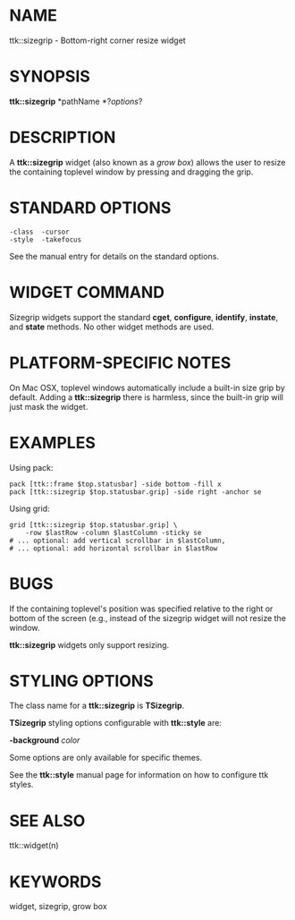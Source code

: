 # NAME

ttk::sizegrip - Bottom-right corner resize widget

# SYNOPSIS

**ttk::sizegrip** *pathName *?*options*?

# DESCRIPTION

A **ttk::sizegrip** widget (also known as a *grow box*) allows the user
to resize the containing toplevel window by pressing and dragging the
grip.

# STANDARD OPTIONS

    -class	-cursor
    -style	-takefocus

See the manual entry for details on the standard options.

# WIDGET COMMAND

Sizegrip widgets support the standard **cget**, **configure**,
**identify**, **instate**, and **state** methods. No other widget
methods are used.

# PLATFORM-SPECIFIC NOTES

On Mac OSX, toplevel windows automatically include a built-in size grip
by default. Adding a **ttk::sizegrip** there is harmless, since the
built-in grip will just mask the widget.

# EXAMPLES

Using pack:

    pack [ttk::frame $top.statusbar] -side bottom -fill x
    pack [ttk::sizegrip $top.statusbar.grip] -side right -anchor se

Using grid:

    grid [ttk::sizegrip $top.statusbar.grip] \
        -row $lastRow -column $lastColumn -sticky se
    # ... optional: add vertical scrollbar in $lastColumn,
    # ... optional: add horizontal scrollbar in $lastRow

# BUGS

If the containing toplevel\'s position was specified relative to the
right or bottom of the screen (e.g., instead of the sizegrip widget will
not resize the window.

**ttk::sizegrip** widgets only support resizing.

# STYLING OPTIONS

The class name for a **ttk::sizegrip** is **TSizegrip**.

**TSizegrip** styling options configurable with **ttk::style** are:

**-background** *color*

Some options are only available for specific themes.

See the **ttk::style** manual page for information on how to configure
ttk styles.

# SEE ALSO

ttk::widget(n)

# KEYWORDS

widget, sizegrip, grow box
